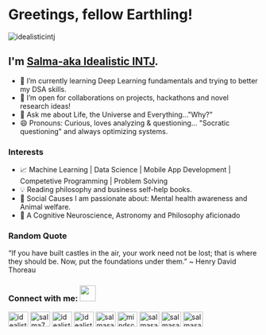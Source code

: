# Greetings, fellow Earthling! 
<p align="left"> <img src="https://komarev.com/ghpvc/?username=idealisticintj&label=Profile%20views&color=0e75b6&style=flat" alt="idealisticintj" /> </p>

## I'm [Salma-aka Idealistic INTJ](https://www.linkedin.com/in/salma7/). 

- 🌱 I’m currently learning Deep Learning fundamentals and trying to better my DSA skills.
- :pineapple: I’m open for collaborations on projects, hackathons and novel research ideas!
- 💬 Ask me about Life, the Universe and Everything..."Why?"
- 😄 Pronouns: Curious, loves analyzing & questioning... "Socratic questioning" and always optimizing systems.
                                                                 
### Interests 
- :chart_with_upwards_trend: Machine Learning | Data Science | Mobile App Development | Competetive Programming | Problem Solving 
- :bulb: Reading philosophy and business self-help books.
- :purple_heart: Social Causes I am passionate about: Mental health awareness and Animal welfare.
- :thinking: A Cognitive Neuroscience, Astronomy and Philosophy aficionado

### Random Quote
“If you have built castles in the air, your work need not be lost; that is where they should be. Now, put the foundations under them.” 
~ Henry David Thoreau 

<h3 align="left">Connect with me: <img src="https://user-images.githubusercontent.com/53649201/99296951-8ef68900-286d-11eb-9bf3-fdb6cf13b585.gif" height="32px"></h3>
<p align="left">
<a href="https://dev.to/idealisticintj" target="blank"><img align="center" src="https://cdn.jsdelivr.net/npm/simple-icons@3.0.1/icons/dev-dot-to.svg" alt="idealisticintj" height="30" width="40" /></a>
<a href="https://linkedin.com/in/salma7" target="blank"><img align="center" src="https://cdn.jsdelivr.net/npm/simple-icons@3.0.1/icons/linkedin.svg" alt="salma7" height="30" width="40" /></a>
<a href="https://codesandbox.com/idealisticintj" target="blank"><img align="center" src="https://cdn.jsdelivr.net/npm/simple-icons@3.0.1/icons/codesandbox.svg" alt="idealisticintj" height="30" width="40" /></a>
<a href="https://kaggle.com/idealisticintj" target="blank"><img align="center" src="https://cdn.jsdelivr.net/npm/simple-icons@3.0.1/icons/kaggle.svg" alt="idealistic intj" height="30" width="40" /></a>
<a href="https://medium.com/@salmasaa02" target="blank"><img align="center" src="https://cdn.jsdelivr.net/npm/simple-icons@3.0.1/icons/medium.svg" alt="salmasaa02" height="30" width="40" /></a>
<a href="https://www.codechef.com/users/mindscapezen" target="blank"><img align="center" src="https://cdn.jsdelivr.net/npm/simple-icons@3.1.0/icons/codechef.svg" alt="mindscapezen" height="30" width="40" /></a>
<a href="https://www.hackerrank.com/salmasaa02" target="blank"><img align="center" src="https://cdn.jsdelivr.net/npm/simple-icons@3.0.1/icons/hackerrank.svg" alt="salmasaa02" height="30" width="40" /></a>
<a href="https://www.leetcode.com/salmasaa02" target="blank"><img align="center" src="https://cdn.jsdelivr.net/npm/simple-icons@3.0.1/icons/leetcode.svg" alt="salmasaa02" height="30" width="40" /></a>
<a href="https://auth.geeksforgeeks.org/user/salmasaa02" target="blank"><img align="center" src="https://cdn.jsdelivr.net/npm/simple-icons@3.0.1/icons/geeksforgeeks.svg" alt="salmasaa02" height="30" width="40" /></a>
</p>
                                                                                                                                    
<!--
**IdealisticINTJ/IdealisticINTJ** is a ✨ _special_ ✨ repository because its `README.md` (this file) appears on your GitHub profile.
